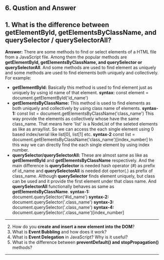 ## 6. Qustion and Answer

## 1. What is the difference between **getElementById, getElementsByClassName, and querySelector / querySelectorAll**?

**Answer:** There are some methods to find or select elements of a HTML file from a JavaScript file. Among them the popular methods are **getElementById, getElementsByClassName, and querySelector or querySelectorAll**. And some methods are used to find element as uniquely and some methods are used to find elements both uniquely and collectively. For example:
- **getElementById:** Basically this method is used to find element just as uniquely by using id name of that element. 
**syntax:** const element = document.getElementById('id_name')
- **getElementsByClassName:** This method is used to find elements as both uniquely and collectively by using class name of elements.
**syntax-1:** const list = document.getElementsByClassName('class_name')
This way provide the elements as collectively whose have the same class_name. That means here 'list' is a NodeList of the seleted elements as like as array/list. So we can access the each single element using 0 based index/serial like list[0], list[1] etc.
**syntax-2** const list = document.getElementsByClassName('class_name')[index_number]
In this way we can directly find the each single element by using index number.
- **querySelector/querySelectorAll:** These are almost same as like as **getElementById** and **getElementsByClassName** respectively. And the main difference is **querySelector** is needed hash operator (#) as prefix of id_name and **querySelectorAll** is needed dot opertor(.) as prefix of class_name. Although **querySelector** finds element uniquely, but class can be used and it provide the first element under that class name. And **querySelectorAll** functionally behaves as same as **getElementsByClassName**.
**syntax-1:** document.querySelector('#id_name')
**syntax-2:** document.querySelector('.class_name')
**syntax-3:** document.querySelector('.class_name')
**syntax-4:** document.querySelector('.class_name')[index_number]
---

2. How do you **create and insert a new element into the DOM**?
3. What is **Event Bubbling** and how does it work?
4. What is **Event Delegation** in JavaScript? Why is it useful?
5. What is the difference between **preventDefault() and stopPropagation()** methods?
---